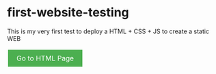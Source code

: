 # first-website-testing
This is my very first test to deploy a HTML + CSS + JS to create a static WEB

<!-- HTML -->
<a href="first_source/html_test.html" style="background-color:#4CAF50; color:white; padding:10px 20px; text-align:center; text-decoration:none; display:inline-block; font-size:16px; margin:4px 2px; cursor:pointer;">Go to HTML Page</a>
